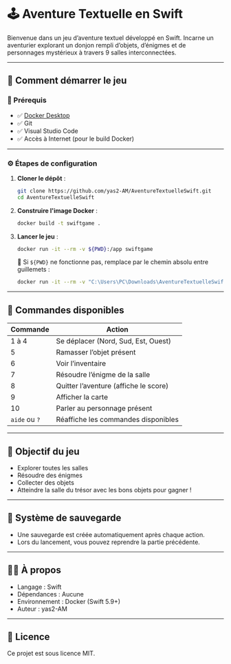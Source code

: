 # 🕹️ Aventure Textuelle en Swift

Bienvenue dans un jeu d’aventure textuel développé en Swift. Incarne un aventurier explorant un donjon rempli d’objets, d’énigmes et de personnages mystérieux à travers 9 salles interconnectées.

---

## 🚀 Comment démarrer le jeu

### 🧱 Prérequis

- ✅ [Docker Desktop](https://www.docker.com/products/docker-desktop/)
- ✅ Git
- ✅ Visual Studio Code
- ✅ Accès à Internet (pour le build Docker)

---

### ⚙️ Étapes de configuration

1. **Cloner le dépôt** :

   ```bash
   git clone https://github.com/yas2-AM/AventureTextuelleSwift.git
   cd AventureTextuelleSwift
   ```

2. **Construire l'image Docker** :

   ```bash
   docker build -t swiftgame .
   ```

3. **Lancer le jeu** :

   ```bash
   docker run -it --rm -v ${PWD}:/app swiftgame
   ```

   🔁 Si `${PWD}` ne fonctionne pas, remplace par le chemin absolu entre guillemets :
   ```bash
   docker run -it --rm -v "C:\Users\PC\Downloads\AventureTextuelleSwift":/app swiftgame
   ```

---

## 🧩 Commandes disponibles

| Commande | Action |
|----------|--------|
| 1 à 4    | Se déplacer (Nord, Sud, Est, Ouest) |
| 5        | Ramasser l’objet présent |
| 6        | Voir l’inventaire |
| 7        | Résoudre l’énigme de la salle |
| 8        | Quitter l’aventure (affiche le score) |
| 9        | Afficher la carte |
| 10       | Parler au personnage présent |
| `aide` ou `?` | Réaffiche les commandes disponibles |

---

## 🧠 Objectif du jeu

- Explorer toutes les salles
- Résoudre des énigmes
- Collecter des objets
- Atteindre la salle du trésor avec les bons objets pour gagner !

---

## 💾 Système de sauvegarde

- Une sauvegarde est créée automatiquement après chaque action.
- Lors du lancement, vous pouvez reprendre la partie précédente.

---

## 🧑‍💻 À propos

- Langage : Swift
- Dépendances : Aucune
- Environnement : Docker (Swift 5.9+)
- Auteur : yas2-AM

---

## 📄 Licence

Ce projet est sous licence MIT.
